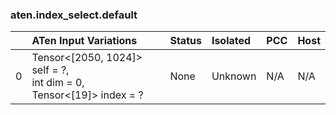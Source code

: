 ### aten.index_select.default
|    | ATen Input Variations                                                    | Status   | Isolated   | PCC   | Host   |
|---:|:-------------------------------------------------------------------------|:---------|:-----------|:------|:-------|
|  0 | Tensor<[2050, 1024]> self = ?,<br>int dim = 0,<br>Tensor<[19]> index = ? | None     | Unknown    | N/A   | N/A    |

